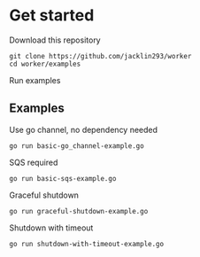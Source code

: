 # Get started

Download this repository

    git clone https://github.com/jacklin293/worker
    cd worker/examples

Run examples

## Examples

Use go channel, no dependency needed

    go run basic-go_channel-example.go

SQS required

    go run basic-sqs-example.go

Graceful shutdown

    go run graceful-shutdown-example.go

Shutdown with timeout

    go run shutdown-with-timeout-example.go

